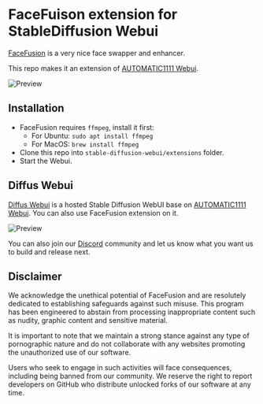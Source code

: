 # FaceFuison extension for StableDiffusion Webui

[FaceFusion](https://github.com/facefusion/facefusion) is a very nice face swapper and enhancer.

This repo makes it an extension of [AUTOMATIC1111 Webui](https://github.com/AUTOMATIC1111/stable-diffusion-webui/).

![Preview](.github/preview.jpg)

## Installation

-   FaceFusion requires `ffmpeg`, install it first:
    -   For Ubuntu: `sudo apt install ffmpeg`
    -   For MacOS: `brew install ffmpeg`
-   Clone this repo into `stable-diffusion-webui/extensions` folder.
-   Start the Webui.

## Diffus Webui

[Diffus Webui](https://www.diffus.graviti.com?utm_source=af_901d2b1ee3&utm_medium=af_901d2b1ee3&utm_campaign=af_901d2b1ee3) is a hosted Stable Diffusion WebUI base on
[AUTOMATIC1111 Webui](https://github.com/AUTOMATIC1111/stable-diffusion-webui/). You can also use
FaceFusion extension on it.

![Preview](.github/preview-diffus.jpg)

You can also join our [Discord](https://discord.gg/CDhw9n9yfQ) community and let us know what you
want us to build and release next.

## Disclaimer

We acknowledge the unethical potential of FaceFusion and are resolutely dedicated to establishing
safeguards against such misuse. This program has been engineered to abstain from processing
inappropriate content such as nudity, graphic content and sensitive material.

It is important to note that we maintain a strong stance against any type of pornographic nature and
do not collaborate with any websites promoting the unauthorized use of our software.

Users who seek to engage in such activities will face consequences, including being banned from our
community. We reserve the right to report developers on GitHub who distribute unlocked forks of our
software at any time.
